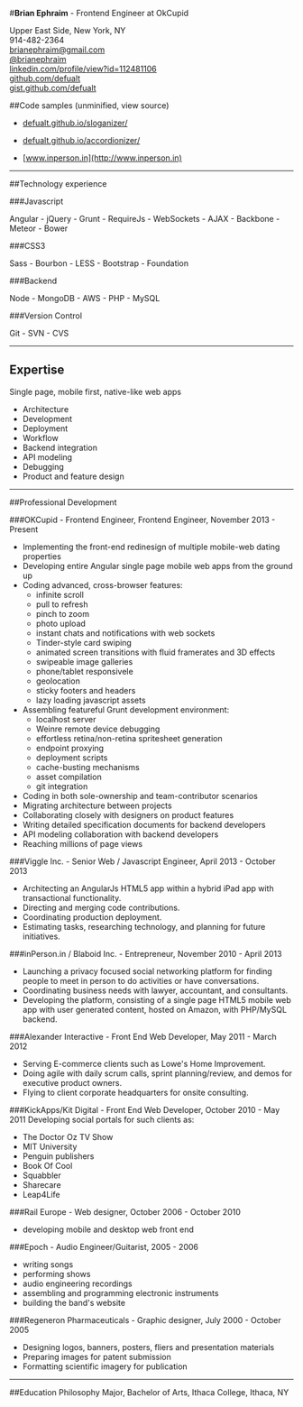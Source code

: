 #**Brian Ephraim** - Frontend Engineer at OkCupid

Upper East Side, New York, NY  
914-482-2364  
[brianephraim@gmail.com](mailto://brianephraim@gmail.com)  
[@brianephraim](http://twitter.com/brianephraim)   
[linkedin.com/profile/view?id=112481106](http://www.linkedin.com/profile/view?id=112481106)  
[github.com/defualt](http://github.com/defualt)  
[gist.github.com/defualt](https://gist.github.com/defualt) 

##Code samples (unminified, view source)

* [defualt.github.io/sloganizer/](http://defualt.github.io/sloganizer/)

* [defualt.github.io/accordionizer/](http://defualt.github.io/accordionizer/)

* [www.inperson.in](http://www.inperson.in)

---

##Technology experience

###Javascript

Angular - jQuery - Grunt - RequireJs - WebSockets - AJAX - Backbone - Meteor - Bower

###CSS3

Sass - Bourbon - LESS - Bootstrap - Foundation

###Backend

Node - MongoDB - AWS - PHP - MySQL

###Version Control

Git - SVN - CVS


---

Expertise
-----------

Single page, mobile first, native-like web apps
- Architecture
- Development
- Deployment
- Workflow
- Backend integration
- API modeling
- Debugging
- Product and feature design

---

##Professional Development

###OKCupid - Frontend Engineer, Frontend Engineer, November 2013 - Present
- Implementing the front-end redinesign of multiple mobile-web dating properties
- Developing entire Angular single page mobile web apps from the ground up
- Coding advanced, cross-browser features:
	- infinite scroll
	- pull to refresh
	- pinch to zoom
	- photo upload
	- instant chats and notifications with web sockets
	- Tinder-style card swiping
	- animated screen transitions with fluid framerates and 3D effects
	- swipeable image galleries
	- phone/tablet responsivele
	- geolocation
	- sticky footers and headers
	- lazy loading javascript assets
- Assembling featureful Grunt development environment:
	- localhost server
	- Weinre remote device debugging
	- effortless retina/non-retina spritesheet generation
	- endpoint proxying
	- deployment scripts
	- cache-busting mechanisms
	- asset compilation
	- git integration
- Coding in both sole-ownership and team-contributor scenarios
- Migrating architecture between projects
- Collaborating closely with designers on product features
- Writing detailed specification documents for backend developers
- API modeling collaboration with backend developers
- Reaching millions of page views


###Viggle Inc. - Senior Web / Javascript Engineer, April 2013 - October 2013
- Architecting an AngularJs HTML5 app within a hybrid iPad app with transactional functionality.
- Directing and merging code contributions.
- Coordinating production deployment.
- Estimating tasks, researching technology, and planning for future initiatives.


###inPerson.in / Blaboid Inc. - Entrepreneur, November 2010 - April 2013
- Launching a privacy focused social networking platform for finding people to meet in person to do activities or have conversations.
- Coordinating business needs with lawyer, accountant, and consultants.
- Developing the platform, consisting of a single page HTML5 mobile web app with user generated content, hosted on Amazon, with PHP/MySQL backend.


###Alexander Interactive - Front End Web Developer, May 2011 - March 2012
- Serving E-commerce clients such as Lowe's Home Improvement.
- Doing agile with daily scrum calls, sprint planning/review, and demos for executive product owners.
- Flying to client corporate headquarters for onsite consulting.


###KickApps/Kit Digital - Front End Web Developer, October 2010 - May 2011
Developing social portals for such clients as:

- The Doctor Oz TV Show
- MIT University
- Penguin publishers
- Book Of Cool
- Squabbler
- Sharecare
- Leap4Life

###Rail Europe - Web designer, October 2006 - October 2010
- developing mobile and desktop web front end

###Epoch - Audio Engineer/Guitarist, 2005 - 2006
- writing songs
- performing shows
- audio engineering recordings
- assembling and programming electronic instruments
- building the band\'s website 

###Regeneron Pharmaceuticals - Graphic designer, July 2000 - October 2005
- Designing logos, banners, posters, fliers and presentation materials
- Preparing images for patent submission
- Formatting scientific imagery for publication

---

##Education
Philosophy Major, Bachelor of Arts, Ithaca College, Ithaca, NY